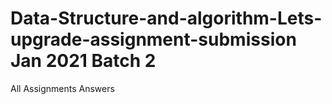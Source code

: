 # Data-Structure-and-algorithm-Lets-upgrade-assignment-submission Jan 2021 Batch 2
All Assignments Answers

